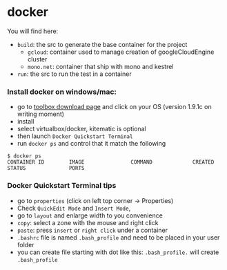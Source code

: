 # docker

You will find here:
- `build`: the src to generate the base container for the project
  - `gcloud`: container used to manage creation of googleCloudEngine cluster
  - `mono.net`: container that ship with mono and kestrel
- `run`: the src to run the test in a container

### Install docker on windows/mac:

- go to [toolbox download page](https://www.docker.com/docker-toolbox) and click on your OS (version 1.9.1c on writing moment)
- install
- select virtualbox/docker, kitematic is optional
- then launch `Docker Quickstart Terminal`
- run `docker ps` and control that it match the following
```
$ docker ps
CONTAINER ID        IMAGE               COMMAND             CREATED             STATUS              PORTS

```

### Docker Quickstart Terminal tips

- go to `properties` (click on left top corner -> Properties)
- Check `QuickEdit Mode` and `Insert Mode`, 
- go to `layout` and enlarge width to you convenience 
- `copy`: select a zone with the mouse and right click
- `paste`: press `insert` or `right click` under a container
- `.bashrc` file is named `.bash_profile` and need to be placed in your user folder
- you can create file starting with dot like this: `.bash_profile.` will create `.bash_profile`
